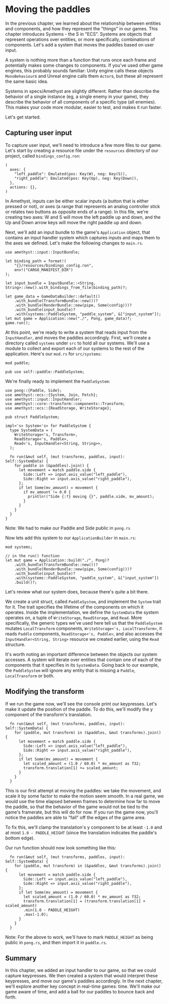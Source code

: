 # Moving the paddles

In the previous chapter, we learned about the relationship between entities and
components, and how they represent the "things" in our games. This chapter
introduces Systems - the S in "ECS". Systems are objects that represent
operations over entities, or more specifically, combinations of components.
Let's add a system that moves the paddles based on user input.

A system is nothing more than a function that runs once each frame and
potentially makes some changes to components. If you've used other game
engines, this probably sounds familiar: Unity engine calls these objects
`MonoBehaviour`s and Unreal engine calls them `Actor`s, but these all represent
the same basic idea.

Systems in specs/Amethyst are slightly different. Rather than describe the
behavior of a single instance (eg, a single enemy in your game), they describe
the behavior of all components of a specific type (all enemies). This makes
your code more modular, easier to test, and makes it run faster.

Let's get started.

## Capturing user input

To capture user input, we'll need to introduce a few more files to our game.
Let's start by creating a resource file under the `resources` directory of our
project, called `bindings_config.ron`:

```ron,ignore
(
  axes: {
    "left_paddle": Emulated(pos: Key(W), neg: Key(S)),
    "right_paddle": Emulated(pos: Key(Up), neg: Key(Down)),
  },
  actions: {},
)
```

In Amethyst, inputs can be either scalar inputs (a button that is either
pressed or not), or axes (a range that represents an analog controller stick or
relates two buttons as opposite ends of a range).
In this file, we're creating two axes: W and S will move the
left paddle up and down, and the Up and Down arrow keys will move the right
paddle up and down.

Next, we'll add an input bundle to the game's `Application` object, that
contains an input handler system which captures inputs and maps them to the
axes we defined. Let's make the following changes to `main.rs`.

```rust,ignore
use amethyst::input::InputBundle;

let binding_path = format!(
    "{}/resources/bindings_config.ron",
    env!("CARGO_MANIFEST_DIR")
);

let input_bundle = InputBundle::<String, String>::new().with_bindings_from_file(binding_path)?;

let game_data = GameDataBuilder::default()
    .with_bundle(TransformBundle::new())?
    .with_bundle(RenderBundle::new(pipe, Some(config)))?
    .with_bundle(input_bundle)?
    .with(systems::PaddleSystem, "paddle_system", &["input_system"]);
let mut game = Application::new("./", Pong, game_data)?;
game.run();
```

At this point, we're ready to write a system that reads input from the
`InputHandler`, and moves the paddles accordingly. First, we'll create a
directory called `systems` under `src` to hold all our systems. We'll use a
module to collect and export each of our systems to the rest of the
application. Here's our `mod.rs` for `src/systems`:

```rust,ignore
mod paddle;

pub use self::paddle::PaddleSystem;
```

We're finally ready to implement the `PaddleSystem`:

```rust,ignore
use pong::{Paddle, Side};
use amethyst::ecs::{System, Join, Fetch};
use amethyst::input::InputHandler;
use amethyst::core::transform::components::Transform;
use amethyst::ecs::{ReadStorage, WriteStorage};

pub struct PaddleSystem;

impl<'s> System<'s> for PaddleSystem {
  type SystemData = (
    WriteStorage<'s, Transform>,
    ReadStorage<'s, Paddle>,
    Read<'s, InputHandler<String, String>>,
  );

  fn run(&mut self, (mut transforms, paddles, input): Self::SystemData) {
    for paddle in (&paddles).join() {
      let movement = match paddle.side {
        Side::Left => input.axis_value("left_paddle"),
        Side::Right => input.axis_value("right_paddle"),
      };
      if let Some(mv_amount) = movement {
        if mv_amount != 0.0 {
          println!("Side {:?} moving {}", paddle.side, mv_amount);
        }
      }
    }
  }
}
```

Note: We had to make our Paddle and Side public in `pong.rs`

Now lets add this system to our `ApplicationBuilder` in `main.rs`:

```rust,ignore
mod systems;

// in the run() function
let mut game = Application::build("./", Pong)?
    .with_bundle(TransformBundle::new())?
    .with_bundle(RenderBundle::new(pipe, Some(config)))?
    .with_bundle(input_bundle)?
    .with(systems::PaddleSystem, "paddle_system", &["input_system"])
    .build()?;
```

Let's review what our system does, because there's quite a bit there.

We create a unit struct, called `PaddleSystem`, and implement the `System`
trait for it. The trait specifies the lifetime of the components on which it
operates. Inside the implementation, we define the `SystemData` the system
operates on, a tuple of `WriteStorage`, `ReadStorage`, and `Read`. More
specifically, the generic types we've used here tell us that the `PaddleSystem`
mutates `LocalTransform` components, `WriteStorage<'s, LocalTransform>`, it
reads `Paddle` components, `ReadStorage<'s, Paddle>`, and also accesses the
`InputHandler<String, String>` resource we created earlier, using the `Read`
structure.

It's worth noting an important difference between the objects our system
accesses. A system will iterate over entities that contain one of each of
the components that it specifies in its `SystemData`. Going back to our example,
the `PaddleSystem` will ignore any entity that is missing a `Paddle`,
`LocalTransform` or both.

## Modifying the transform

If we run the game now, we'll see the console print our keypresses. Let's
make it update the position of the paddle. To do this, we'll modify the y
component of the transform's translation.

```rust,ignore
  fn run(&mut self, (mut transforms, paddles, input): Self::SystemData) {
    for (paddle, mut transform) in (&paddles, &mut transforms).join() {
      let movement = match paddle.side {
        Side::Left => input.axis_value("left_paddle"),
        Side::Right => input.axis_value("right_paddle"),
      };
      if let Some(mv_amount) = movement {
        let scaled_amount = (1.0 / 60.0) * mv_amount as f32;
        transform.translation[1] += scaled_amount;
      }
    }
  }
```

This is our first attempt at moving the paddles: we take the movement, and
scale it by some factor to make the motion seem smooth. In a real game, we
would use the time elapsed between frames to determine how far to move the
paddle, so that the behavior of the game would not be tied to the game's
framerate, but this will do for now. If you run the game now, you'll notice
the paddles are able to "fall" off the edges of the game area.

To fix this, we'll clamp the translation's y component to be at least `-1.0` and
at most `1.0 - PADDLE_HEIGHT` (since the translation indicates the paddle's
bottom edge).

Our run function should now look something like this:

```rust,ignore
  fn run(&mut self, (mut transforms, paddles, input): Self::SystemData) {
    for (paddle, mut transform) in (&paddles, &mut transforms).join() {
      let movement = match paddle.side {
        Side::Left => input.axis_value("left_paddle"),
        Side::Right => input.axis_value("right_paddle"),
      };
      if let Some(mv_amount) = movement {
        let scaled_amount = (1.0 / 60.0) * mv_amount as f32;
        transform.translation[1] = (transform.translation[1] + scaled_amount)
        .min(1.0 - PADDLE_HEIGHT)
        .max(-1.0);
      }
    }
  }
```

Note: For the above to work, we'll have to mark `PADDLE_HEIGHT` as being
public in `pong.rs`, and then import it in `paddle.rs`.

## Summary
In this chapter, we added an input handler to our game, so that we
could capture keypresses. We then created a system that would interpret these
keypresses, and move our game's paddles accordingly. In the next chapter, we'll
explore another key concept in real-time games: time. We'll make our game aware
of time, and add a ball for our paddles to bounce back and forth.
